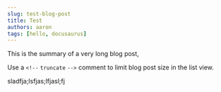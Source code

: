 ```yaml
---
slug: test-blog-post
title: Test
authors: aaron
tags: [hello, docusaurus]
---
```


This is the summary of a very long blog post,

Use a `<!--` `truncate` `-->` comment to limit blog post size in the list view.

<!--truncate-->
sladfja;lsfjas;lfjasl;fj